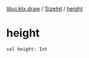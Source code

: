 [libui.ktx.draw](../README.md) / [SizeInt](README.md) / [height](height.md)

# height

`val height: Int`
